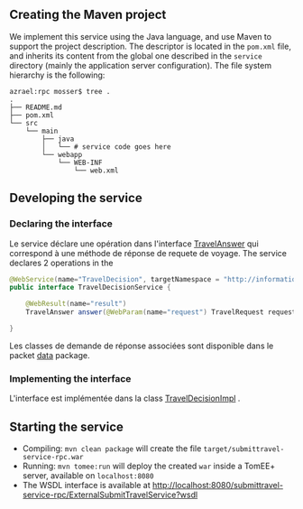 ## Creating the Maven project

We implement this service using the Java language, and use Maven to support the project description. The descriptor is located in the `pom.xml` file, and inherits its content from the global one described in the `service` directory (mainly the application server configuration).  The file system hierarchy is the following:

```
azrael:rpc mosser$ tree .
.
├── README.md
├── pom.xml
└── src
    └── main
        ├── java
        │   └── # service code goes here
        └── webapp
            └── WEB-INF
                └── web.xml
```

## Developing the service

### Declaring the interface

Le service déclare une opération dans l'interface [TravelAnswer](https://github.com/MatthieuGenovese/VirtualTravelAgency/blob/master/services/rpc/src/main/java/submittravel/service/TravelDecisionService.java) qui correspond à une méthode de réponse de requete de voyage.
The service declares 2 operations in the 
```java
@WebService(name="TravelDecision", targetNamespace = "http://informatique.polytech.unice.fr/soa1/cookbook/")
public interface TravelDecisionService {

    @WebResult(name="result")
    TravelAnswer answer(@WebParam(name="request") TravelRequest request,@WebParam(name="answer") boolean answer);

}
```

Les classes de demande de réponse associées sont disponible dans le packet [data](https://github.com/MatthieuGenovese/VirtualTravelAgency/tree/master/services/rpc/src/main/java/submittravel/data) package.

### Implementing the interface

L'interface est implémentée dans la class [TravelDecisionImpl](https://github.com/MatthieuGenovese/VirtualTravelAgency/blob/master/services/rpc/src/main/java/submittravel/service/TravelDecisionImpl.java) .

## Starting the service

  * Compiling: `mvn clean package` will create the file `target/submittravel-service-rpc.war`
  * Running: `mvn tomee:run` will deploy the created `war` inside a TomEE+ server, available on `localhost:8080`
  * The WSDL interface is available at [http://localhost:8080/submittravel-service-rpc/ExternalSubmitTravelService?wsdl](http://localhost:8080/submittravel-service-rpc/ExternalSubmitTravelService?wsdl)

